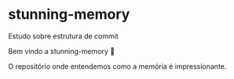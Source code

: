 # stunning-memory
Estudo sobre estrutura de commit

Bem vindo a stunning-memory :tada:

O repositório onde entendemos como a memória é impressionante.